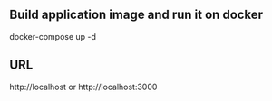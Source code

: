 ## Build application image and run it on docker

docker-compose up -d

## URL

http://localhost or http://localhost:3000
